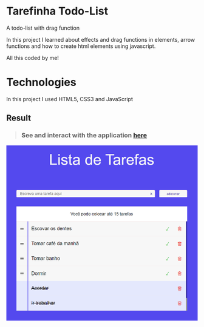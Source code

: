 # Tarefinha Todo-List 

A todo-list with drag function 

In this project I learned about effects and drag functions in elements, arrow functions and how to create html elements using javascript.

All this coded by me!

# Technologies
In this project I used HTML5, CSS3 and JavaScript

## Result

> ### See and interact with the application [here](https://todo-list-vercel.vercel.app/) 
[![codepen.io](https://github.com/Lusk1nha/todo-list/blob/master/src/assets/todo-list-img-demonstrate.png)](https://todo-list-vercel.vercel.app/)
